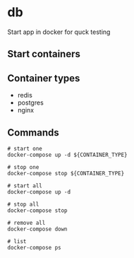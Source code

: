 # db
Start app in docker for quck testing


## Start containers

## Container types
- redis
- postgres
- nginx

## Commands
```shell
# start one
docker-compose up -d ${CONTAINER_TYPE}

# stop one
docker-compose stop ${CONTAINER_TYPE}

# start all
docker-compose up -d

# stop all
docker-compose stop

# remove all
docker-compose down

# list
docker-compose ps
```